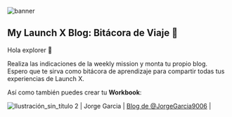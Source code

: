 ![banner](https://user-images.githubusercontent.com/17634377/155042185-d8a46812-04aa-4534-88e6-cdfb8b3f02f6.png)

## My Launch X Blog: Bitácora de Viaje 🚀

Hola explorer 👋 

Realiza las indicaciones de la weekly mission y monta tu propio blog. Espero que te sirva como bitácora de aprendizaje para compartir todas tus experiencias de Launch X. 

Así como también puedes crear tu **Workbook**:

![Ilustración_sin_título 2](https://user-images.githubusercontent.com/17634377/156294681-a7d2feb4-d41e-464f-9dbf-0fbc781aa056.png)
| Jorge Garcia | [Blog de @JorgeGarcia9006](https://JorgeGarcia9006.xyz) |
